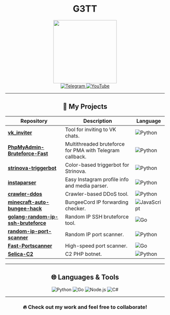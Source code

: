 <div align="center"><h1>G3TT</h1></div>
<div id="header" align="center">
  <img src="https://steamuserimages-a.akamaihd.net/ugc/1753564986744861551/3F00302BC4585B5340EB669B36F70A3014655471/?imw=268&imh=268&ima=fit&impolicy=Letterbox&imcolor=%23000000&letterbox=true" width="200"/>
</div>

<div id="badges" align="center">
  <a href="https://t.me/zxcdm">
    <img src="https://img.shields.io/badge/Telegram-2CA5E0?style=for-the-badge&logo=telegram&logoColor=white" alt="Telegram"/>
  </a>
  <a href="https://www.youtube.com/c/angelstogether">
    <img src="https://img.shields.io/badge/YouTube-red?style=for-the-badge&logo=youtube&logoColor=white" alt="YouTube"/>
  </a>
</div>

---

<div align="center"><h2>📂 My Projects</h2></div>

| Repository | Description | Language |
|------------|-------------|----------|
| [**vk_inviter**](https://github.com/IllDieAnyway/vk_inviter) | Tool for inviting to VK chats. | ![Python](https://img.shields.io/badge/Python-blue?logo=python&logoColor=white) |
| [**PhpMyAdmin-Bruteforce-Fast**](https://github.com/IllDieAnyway/PhpMyAdmin-Bruteforce-Fast) | Multithreaded bruteforce for PMA with Telegram callback. | ![Python](https://img.shields.io/badge/Python-blue?logo=python&logoColor=white) |
| [**strinova-triggerbot**](https://github.com/IllDieAnyway/strinova-triggerbot) | Color-based triggerbot for Strinova. | ![Python](https://img.shields.io/badge/Python-blue?logo=python&logoColor=white) |
| [**instaparser**](https://github.com/IllDieAnyway/instaparser) | Easy Instagram profile info and media parser. | ![Python](https://img.shields.io/badge/Python-blue?logo=python&logoColor=white) |
| [**crawler-ddos**](https://github.com/IllDieAnyway/crawler-ddos) | Crawler-based DDoS tool. | ![Python](https://img.shields.io/badge/Python-blue?logo=python&logoColor=white) |
| [**minecraft-auto-bungee-hack**](https://github.com/IllDieAnyway/minecraft-auto-bungee-hack) | BungeeCord IP forwarding checker. | ![JavaScript](https://img.shields.io/badge/JavaScript-yellow?logo=javascript&logoColor=white) |
| [**golang-random-ip-ssh-bruteforce**](https://github.com/IllDieAnyway/golang-random-ip-ssh-bruteforce) | Random IP SSH bruteforce tool. | ![Go](https://img.shields.io/badge/Go-teal?logo=go&logoColor=white) |
| [**random-ip-port-scanner**](https://github.com/IllDieAnyway/random-ip-port-scanner) | Random IP port scanner. | ![Python](https://img.shields.io/badge/Python-blue?logo=python&logoColor=white) |
| [**Fast-Portscanner**](https://github.com/IllDieAnyway/Fast-Portscanner) | High-speed port scanner. | ![Go](https://img.shields.io/badge/Go-teal?logo=go&logoColor=white) |
| [**Selica-C2**](https://github.com/IllDieAnyway/Selica-C2) | C2 PHP botnet. | ![Python](https://img.shields.io/badge/Python-blue?logo=python&logoColor=white) |

---

<div align="center"><h2>🌐 Languages & Tools</h2></div>

<div id="badges" align="center">
  <img src="https://img.shields.io/badge/Python-14354C?style=for-the-badge&logo=python&logoColor=white" alt="Python"/>
  <img src="https://img.shields.io/badge/Go-00ADD8?style=for-the-badge&logo=go&logoColor=white" alt="Go"/>
  <img src="https://img.shields.io/badge/Node.js-43853D?style=for-the-badge&logo=node.js&logoColor=white" alt="Node.js"/>
  <img src="https://img.shields.io/badge/C%23-239120?style=for-the-badge&logo=c-sharp&logoColor=white" alt="C#"/>
</div>

---

<div align="center">
  <h3>🔥 Check out my work and feel free to collaborate!</h3>
</div>
